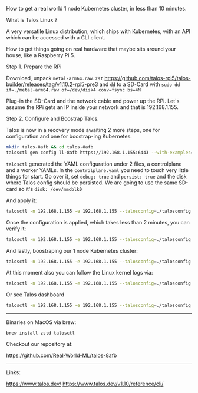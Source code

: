 How to get a real world 1 node Kubernetes cluster, in less than 10 minutes.

What is Talos Linux ?

A very versatile Linux distribution, which ships with Kubernetes, with an API which can be accessed with a CLI client.

How to get things going on real hardware that maybe sits around your house, like a Raspberry Pi 5. 


Step 1. Prepare the RPi

Download, unpack ```metal-arm64.raw.zst``` https://github.com/talos-rpi5/talos-builder/releases/tag/v1.10.2-rpi5-pre3 and ```dd``` to a SD-Card with ```sudo dd if=./metal-arm64.raw of=/dev/disk4 conv=fsync bs=4M```

Plug-in the SD-Card and the network cable and power up the RPi. 
Let's assume the RPi gets an IP inside your network and that is 192.168.1.155.

Step 2. Configure and Boostrap Talos.

Talos is now in a recovery mode awaiting 2 more steps, one for configuration and one for boostrap-ing Kubernetes. 

```sh
mkdir talos-8afb && cd talos-8afb
talosctl gen config ll-8afb https://192.168.1.155:6443 --with-examples=false --with-docs=false
```

```talosctl``` generated the YAML configuration under 2 files, a controlplane and a worker YAMLs.
In the ```controlplane.yaml``` you need to touch very little things for start. Go over it, set ```debug: true``` and ```persist: true``` and the disk where Talos config should be persisted.
We are going to use the same SD-card so it's ```disk: /dev/mmcblk0```

And apply it:

```sh
talosctl -n 192.168.1.155 -e 192.168.1.155 --talosconfig=./talosconfig apply-config -f ./controlplane.yaml --insecure
```

Once the configuration is applied, which takes less than 2 minutes, you can verify it:

```sh
talosctl -n 192.168.1.155 -e 192.168.1.155 --talosconfig=./talosconfig version
```

And lastly, boostraping our 1 node Kubernetes cluster: 

```sh
talosctl -n 192.168.1.155 -e 192.168.1.155 --talosconfig=./talosconfig bootstap
```

At this moment also you can follow the Linux kernel logs via: 

```sh
talosctl -n 192.168.1.155 -e 192.168.1.155 --talosconfig=./talosconfig dmesg -f 
```

Or see Talos dashboard

```sh
talosctl -n 192.168.1.155 -e 192.168.1.155 --talosconfig=./talosconfig dashboard  
```

---

Binaries on MacOS via brew:

```
brew install zstd talosctl
```

Checkout our repository at: 

https://github.com/Real-World-ML/talos-8afb

---

Links:

https://www.talos.dev/
https://www.talos.dev/v1.10/reference/cli/